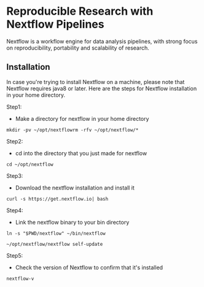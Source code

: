 # Reproducible Research with Nextflow Pipelines
Nextflow is a workflow engine for data analysis pipelines, with strong focus on reproducibility, portability and scalability of research.

## Installation

In case you're trying to install Nextflow on a machine, please note that Nextflow requires java8 or later.
Here are the steps for Nextflow installation in your home directory.

Step1:
- Make a directory for nextflow in your home directory
```
mkdir -pv ~/opt/nextflowrm -rfv ~/opt/nextflow/*
```

Step2:
- cd into the directory that you just made for nextflow
```
cd ~/opt/nextflow
```

Step3:
- Download the nextflow installation and install it
```
curl -s https://get.nextflow.io| bash
```

Step4:
- Link the nextflow binary to your bin directory
```
ln -s "$PWD/nextflow" ~/bin/nextflow

~/opt/nextflow/nextflow self-update
```

Step5:
- Check the version of Nextflow to confirm that it's installed
```
nextflow-v
```
